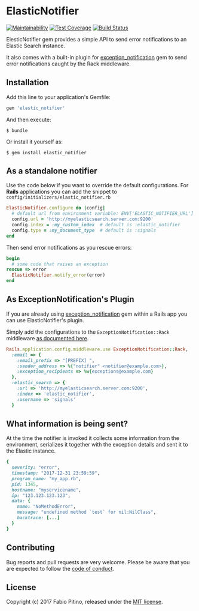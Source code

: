 # ElasticNotifier

[![Maintainability](https://api.codeclimate.com/v1/badges/92763b5c5c012431d829/maintainability)](https://codeclimate.com/github/hspazio/elastic_notifier/maintainability)
[![Test Coverage](https://api.codeclimate.com/v1/badges/92763b5c5c012431d829/test_coverage)](https://codeclimate.com/github/hspazio/elastic_notifier/test_coverage)
[![Build Status](https://travis-ci.org/hspazio/elastic_notifier.svg?branch=master)](https://travis-ci.org/hspazio/elastic_notifier)

ElesticNotifier gem provides a simple API to send error notifications to an Elastic Search instance. 

It also comes with a built-in plugin for [exception_notification][exception_notification] gem to send error notifications caught by the Rack middleware. 

## Installation

Add this line to your application's Gemfile:

```ruby
gem 'elastic_notifier'
```

And then execute:

    $ bundle

Or install it yourself as:

    $ gem install elastic_notifier

## As a standalone notifier

Use the code below if you want to override the default configurations. For __Rails__ applications you can add the snippet to `config/initializers/elastic_notifier.rb`

```ruby
ElasticNotifier.configure do |config|
  # default url from environment variable: ENV['ELASTIC_NOTIFIER_URL']
  config.url = 'http://myelasticsearch.server.com:9200' 
  config.index = :my_custom_index  # default is :elastic_notifier
  config.type = :my_document_type  # default is :signals
end
```
Then send error notifications as you rescue errors:

```ruby
begin
  # some code that raises an exception
rescue => error
  ElasticNotifier.notify_error(error)
end
```

## As ExceptionNotification's Plugin

If you are already using [exception_notification][exception_notification] gem within a Rails app you can use ElasticNotifier's plugin.

Simply add the configurations to the `ExceptionNotification::Rack` middleware [as documented here](https://github.com/smartinez87/exception_notification#rails).

```ruby
Rails.application.config.middleware.use ExceptionNotification::Rack,
  :email => {
    :email_prefix => "[PREFIX] ",
    :sender_address => %{"notifier" <notifier@example.com>},
    :exception_recipients => %w{exceptions@example.com}
  },
  :elastic_search => {
    :url => 'http://myelasticsearch.server.com:9200',
    :index => 'elastic_notifier',
    :username => 'signals'
  }
```

## What information is being sent?

At the time the notifier is invoked it collects some information from the environment, serializes it together with the exception details and sent it to the Elastic instance.

```ruby
{
  severity: "error",
  timestamp: "2017-12-31 23:59:59",
  program_name: "my_app.rb",
  pid: 1345,
  hostname: "myservicename",
  ip: "123.123.123.123",
  data: {
    name: "NoMethodError",
    message: "undefined method `test` for nil:NilClass",
    backtrace: [...]
  }
}

```

## Contributing

Bug reports and pull requests are very welcome. Please be aware that you are expected to follow the [code of conduct](https://github.com/hspazio/elastic_notifier/blob/master/CODE_OF_CONDUCT.md).

## License

Copyright (c) 2017 Fabio Pitino, released under the [MIT license](http://www.opensource.org/licenses/MIT).

[exception_notification]: https://github.com/smartinez87/exception_notification
